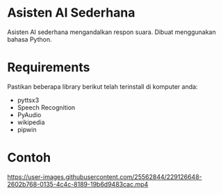 # Asisten AI Sederhana
Asisten AI sederhana mengandalkan respon suara. Dibuat menggunakan bahasa Python.

# Requirements 
Pastikan beberapa library berikut telah terinstall di komputer anda:
- pyttsx3
- Speech Recognition
- PyAudio
- wikipedia
- pipwin

# Contoh

https://user-images.githubusercontent.com/25562844/229126648-2602b768-0135-4c4c-8189-19b6d9483cac.mp4
